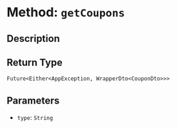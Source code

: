 # Method: `getCoupons`

## Description



## Return Type
`Future<Either<AppException, WrapperDto<CouponDto>>>`

## Parameters

- `type`: `String`
